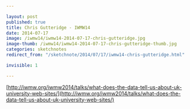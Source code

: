 ```yaml
---

layout: post
published: true
title: Chris Gutteridge - IWMW14
date: 2014-07-17
image: /iwmw14/iwmw14-2014-07-17-chris-gutteridge.jpg
image-thumb: /iwmw14/iwmw14-2014-07-17-chris-gutteridge-thumb.jpg
categories: sketchnotes
redirect_from: "/sketchnote/2014/07/17/iwmw14-chris-gutteridge.html"

invisible: 1

---
```


[http://iwmw.org/iwmw2014/talks/what-does-the-data-tell-us-about-uk-university-web-sites/](http://iwmw.org/iwmw2014/talks/what-does-the-data-tell-us-about-uk-university-web-sites/)
